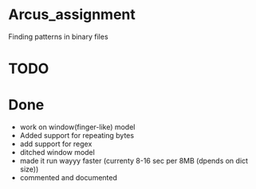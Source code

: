 # Arcus_assignment

Finding patterns in binary files

# TODO

# Done

- work on window(finger-like) model
- Added support for repeating bytes
- add support for regex
- ditched window model
- made it run wayyy faster (currenty 8-16 sec per 8MB (dpends on dict size))
- commented and documented
